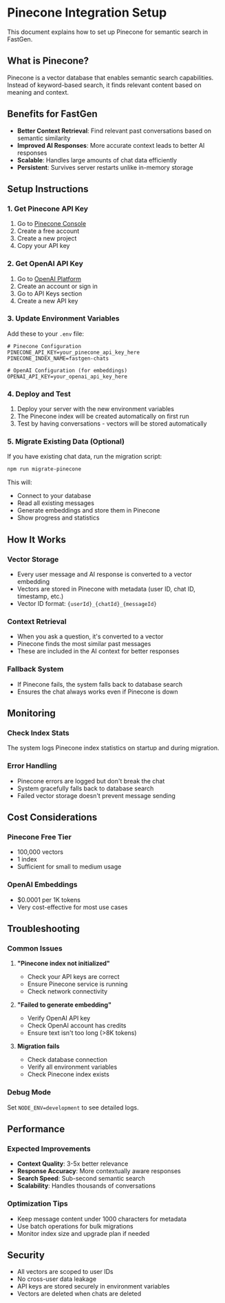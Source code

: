 # Pinecone Integration Setup

This document explains how to set up Pinecone for semantic search in FastGen.

## What is Pinecone?

Pinecone is a vector database that enables semantic search capabilities. Instead of keyword-based search, it finds relevant content based on meaning and context.

## Benefits for FastGen

- **Better Context Retrieval**: Find relevant past conversations based on semantic similarity
- **Improved AI Responses**: More accurate context leads to better AI responses
- **Scalable**: Handles large amounts of chat data efficiently
- **Persistent**: Survives server restarts unlike in-memory storage

## Setup Instructions

### 1. Get Pinecone API Key

1. Go to [Pinecone Console](https://app.pinecone.io/)
2. Create a free account
3. Create a new project
4. Copy your API key

### 2. Get OpenAI API Key

1. Go to [OpenAI Platform](https://platform.openai.com/)
2. Create an account or sign in
3. Go to API Keys section
4. Create a new API key

### 3. Update Environment Variables

Add these to your `.env` file:

```env
# Pinecone Configuration
PINECONE_API_KEY=your_pinecone_api_key_here
PINECONE_INDEX_NAME=fastgen-chats

# OpenAI Configuration (for embeddings)
OPENAI_API_KEY=your_openai_api_key_here
```

### 4. Deploy and Test

1. Deploy your server with the new environment variables
2. The Pinecone index will be created automatically on first run
3. Test by having conversations - vectors will be stored automatically

### 5. Migrate Existing Data (Optional)

If you have existing chat data, run the migration script:

```bash
npm run migrate-pinecone
```

This will:
- Connect to your database
- Read all existing messages
- Generate embeddings and store them in Pinecone
- Show progress and statistics

## How It Works

### Vector Storage
- Every user message and AI response is converted to a vector embedding
- Vectors are stored in Pinecone with metadata (user ID, chat ID, timestamp, etc.)
- Vector ID format: `{userId}_{chatId}_{messageId}`

### Context Retrieval
- When you ask a question, it's converted to a vector
- Pinecone finds the most similar past messages
- These are included in the AI context for better responses

### Fallback System
- If Pinecone fails, the system falls back to database search
- Ensures the chat always works even if Pinecone is down

## Monitoring

### Check Index Stats
The system logs Pinecone index statistics on startup and during migration.

### Error Handling
- Pinecone errors are logged but don't break the chat
- System gracefully falls back to database search
- Failed vector storage doesn't prevent message sending

## Cost Considerations

### Pinecone Free Tier
- 100,000 vectors
- 1 index
- Sufficient for small to medium usage

### OpenAI Embeddings
- $0.0001 per 1K tokens
- Very cost-effective for most use cases

## Troubleshooting

### Common Issues

1. **"Pinecone index not initialized"**
   - Check your API keys are correct
   - Ensure Pinecone service is running
   - Check network connectivity

2. **"Failed to generate embedding"**
   - Verify OpenAI API key
   - Check OpenAI account has credits
   - Ensure text isn't too long (>8K tokens)

3. **Migration fails**
   - Check database connection
   - Verify all environment variables
   - Check Pinecone index exists

### Debug Mode

Set `NODE_ENV=development` to see detailed logs.

## Performance

### Expected Improvements
- **Context Quality**: 3-5x better relevance
- **Response Accuracy**: More contextually aware responses
- **Search Speed**: Sub-second semantic search
- **Scalability**: Handles thousands of conversations

### Optimization Tips
- Keep message content under 1000 characters for metadata
- Use batch operations for bulk migrations
- Monitor index size and upgrade plan if needed

## Security

- All vectors are scoped to user IDs
- No cross-user data leakage
- API keys are stored securely in environment variables
- Vectors are deleted when chats are deleted
